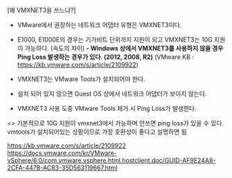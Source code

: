 [왜 VMXNET3을 쓰느냐?]

- VMware에서 권장하는 네트워크 어댑터 유형은 VMXNET3이다.
- E1000, E1000E의 경우는 기가비트 단위까지 지원이 되고 VMXNET3는 10G 지원이 가능하다. (속도의 차이)
**- Windows 상에서 VMXNET3를 사용하지 않을 경우 Ping Loss 발생하는 경우가 있다. (2012, 2008, R2)**
  (VMware KB : https://kb.vmware.com/s/article/2109922)
  
- VMXNET3는 VMware Tools가 설치되어야 한다.
- 설치 되어 있지 않으면 Guest OS 상에서 네트워크 어댑터가 보이지 않는다.
- VMXNET3 사용 도중 VMware Tools 제거 시 Ping Loss가 발생한다.


=> 기본적으로 10G 지원이 vmxnet3에서 가능하며 안쓰면 ping loss가 있을 수 있다. vmtools가 설치되어있는 상황이므로 가장 호환성이 좋다고 설명하면 됨

https://kb.vmware.com/s/article/2109922
https://docs.vmware.com/kr/VMware-vSphere/6.0/com.vmware.vsphere.html.hostclient.doc/GUID-AF9E24A8-2CFA-447B-AC83-35D563119667.html